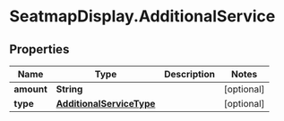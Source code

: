 # SeatmapDisplay.AdditionalService

## Properties

Name | Type | Description | Notes
------------ | ------------- | ------------- | -------------
**amount** | **String** |  | [optional] 
**type** | [**AdditionalServiceType**](AdditionalServiceType.md) |  | [optional] 



